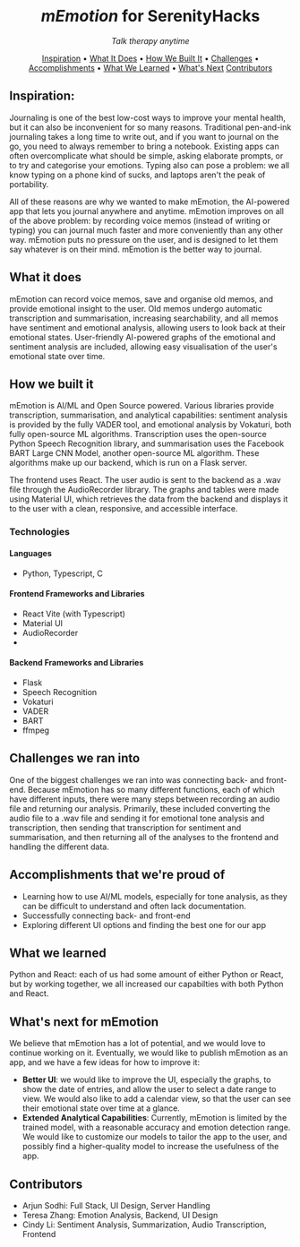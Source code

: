<div align="center">
  <br>

  # <i>mEmotion</i> for SerenityHacks

  <i>Talk therapy anytime</i>

</div>

<p align="center">
    <a href="#inspiration">Inspiration</a> •
    <a href="#what-it-does">What It Does</a> •
    <a href="#how-we-built-it">How We Built It</a> •
    <a href="#challenges-we-ran-into">Challenges</a> •
    <a href="#accomplishments-that-were-proud-of">Accomplishments</a> •
    <a href="#what-we-learned">What We Learned</a> •
    <a href="#whats-next-for-memotion">What's Next</a>
    <a href="#contributors">Contributors</a>
</p>

## Inspiration:
Journaling is one of the best low-cost ways to improve your mental health, but it can also be inconvenient for so many reasons. Traditional pen-and-ink journaling takes a long time to write out, and if you want to journal on the go, you need to always remember to bring a notebook. Existing apps can often overcomplicate what should be simple, asking elaborate prompts, or to try and categorise your emotions. Typing also can pose a problem: we all know typing on a phone kind of sucks, and laptops aren't the peak of portability. 

All of these reasons are why we wanted to make mEmotion, the AI-powered app that lets you journal anywhere and anytime. mEmotion improves on all of the above problem: by recording voice memos (instead of writing or typing) you can journal much faster and more conveniently than any other way. mEmotion puts no pressure on the user, and is designed to let them say whatever is on their mind. mEmotion is the better way to journal.

## What it does
mEmotion can record voice memos, save and organise old memos, and provide emotional insight to the user. Old memos undergo automatic transcription and summarisation, increasing searchability, and all memos have sentiment and emotional analysis, allowing users to look back at their emotional states. User-friendly AI-powered graphs of the emotional and sentiment analysis are included, allowing easy visualisation of the user's emotional state over time.

## How we built it
mEmotion is AI/ML and Open Source powered. Various libraries provide transcription, summarisation, and analytical capabilities: sentiment analysis is provided by the fully VADER tool, and emotional analysis by Vokaturi, both fully open-source ML algorithms. Transcription uses the open-source Python Speech Recognition library, and summarisation uses the Facebook BART Large CNN Model, another open-source ML algorithm. These algorithms make up our backend, which is run on a Flask server.

The frontend uses React. The user audio is sent to the backend as a .wav file through the AudioRecorder library. The graphs and tables were made using Material UI, which retrieves the data from the backend and displays it to the user with a clean, responsive, and accessible interface.

### Technologies

#### Languages
- Python, Typescript, C

#### Frontend Frameworks and Libraries
- React Vite (with Typescript)
- Material UI
- AudioRecorder
- 

#### Backend Frameworks and Libraries
- Flask
- Speech Recognition
- Vokaturi
- VADER
- BART
- ffmpeg

## Challenges we ran into

One of the biggest challenges we ran into was connecting back- and front-end. Because mEmotion has so many different functions, each of which have different inputs, there were many steps between recording an audio file and returning our analysis. Primarily, these included converting the audio file to a .wav file and sending it for emotional tone analysis and transcription, then sending that transcription for sentiment and summarisation, and then returning all of the analyses to the frontend and handling the different data. 

## Accomplishments that we're proud of
- Learning how to use AI/ML models, especially for tone analysis, as they can be difficult to understand and often lack documentation.
- Successfully connecting back- and front-end
- Exploring different UI options and finding the best one for our app

## What we learned
Python and React: each of us had some amount of either Python or React, but by working together, we all increased our capabilties with both Python and React. 

## What's next for mEmotion 

We believe that mEmotion has a lot of potential, and we would love to continue working on it. Eventually, we would like to publish mEmotion as an app, and we have a few ideas for how to improve it:

- **Better UI**: we would like to improve the UI, especially the graphs, to show the date of entries, and allow the user to select a date range to view. We would also like to add a calendar view, so that the user can see their emotional state over time at a glance.
- **Extended Analytical Capabilities**: Currently, mEmotion is limited by the trained model, with a reasonable accuracy and emotion detection range. We would like to customize our models to tailor the app to the user, and possibly find a higher-quality model to increase the usefulness of the app.


## Contributors
* Arjun Sodhi: Full Stack, UI Design, Server Handling
* Teresa Zhang: Emotion Analysis, Backend, UI Design
* Cindy Li: Sentiment Analysis, Summarization, Audio Transcription, Frontend

